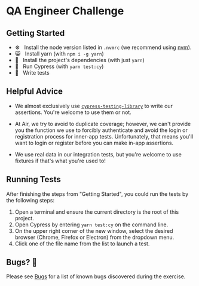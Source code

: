 # QA Engineer Challenge

## Getting Started

- ⚙️ &nbsp; Install the node version listed in `.nvmrc` (we recommend using [nvm](https://github.com/nvm-sh/nvm)).
- 😸 &nbsp; Install yarn (with `npm i -g yarn`)
- 🧶 &nbsp; Install the project's dependencies (with just `yarn`)
- 🌲 &nbsp; Run Cypress (with `yarn test:cy`)
- 📝 &nbsp; Write tests

## Helpful Advice

- We almost exclusively use [`cypress-testing-library`](https://testing-library.com/docs/cypress-testing-library/intro/)
  to write our assertions. You're welcome to use them or not.

- At Air, we try to avoid to duplicate coverage; however, we can't provide you the function we use to forcibly
  authenticate and avoid the login or registration process for inner-app tests. Unfortunately, that means you'll
  want to login or register before you can make in-app assertions.

- We use real data in our integration tests, but you're welcome to use fixtures if that's what you're used to!

## Running Tests

After finishing the steps from "Getting Started", you could run the tests by the following steps:

1. Open a terminal and ensure the current directory is the root of this project.
1. Open Cypress by entering `yarn test:cy` on the command line.
1. On the upper right corner of the new window, select the desired browser (Chrome, Firefox or Electron) from the dropdown menu.
1. Click one of the file name from the list to launch a test.

## Bugs? 🐛

Please see [Bugs](Bugs.md) for a list of known bugs discovered during the exercise.
